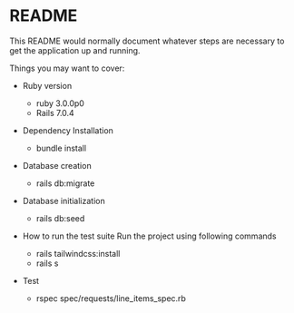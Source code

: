 
# README

This README would normally document whatever steps are necessary to get the
application up and running.

Things you may want to cover:

* Ruby version
  - ruby 3.0.0p0
  - Rails 7.0.4
* Dependency Installation
  - bundle install
* Database creation
  - rails db:migrate
* Database initialization
  - rails db:seed
* How to run the test suite
  Run the project using following commands

  - rails tailwindcss:install
  - rails s
    
* Test
  - rspec spec/requests/line_items_spec.rb
